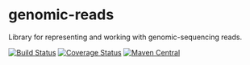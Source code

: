 # genomic-reads
Library for representing and working with genomic-sequencing reads.

[![Build Status](https://travis-ci.org/hammerlab/genomic-reads.svg?branch=master)](https://travis-ci.org/hammerlab/genomic-reads)
[![Coverage Status](https://coveralls.io/repos/github/hammerlab/genomic-reads/badge.svg?branch=master)](https://coveralls.io/github/hammerlab/genomic-reads?branch=master)
[![Maven Central](https://img.shields.io/maven-central/v/org.hammerlab.genomics/reads_2.11.svg?maxAge=600)](http://search.maven.org/#search%7Cga%7C1%7Cg%3A%22org.hammerlab.genomics%22%20AND%20a%3A%22reads_2.11%22)

